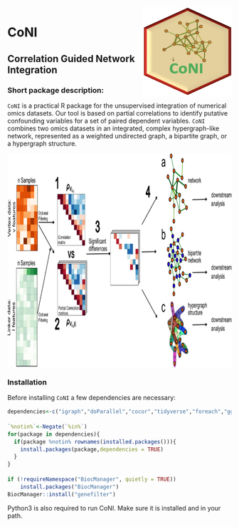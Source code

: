 <img src="https://github.com/viktormiok/viktormiok.me/blob/main/software/coni.png" align="right" height="200" width="200">

CoNI
========

## Correlation Guided Network Integration

### Short package description:
`CoNI` is a practical R package for the unsupervised integration of numerical omics datasets. Our tool is based on partial correlations to identify putative confounding variables for a set of paired dependent variables. `CoNI` combines two omics datasets in an integrated, complex hypergraph-like network, represented as a weighted undirected graph, a bipartite graph, or a hypergraph structure. 

<img src="https://github.com/viktormiok/CoNI/blob/master/CONI_abstract.jpeg" align="top" height="480" width="1100">

### Installation
Before installing `CoNI` a few dependencies are necessary:
```r
dependencies<-c("igraph","doParallel","cocor","tidyverse","foreach","ggrepel","gplots","gridExtra","plyr","ppcor","tidyr","Hmisc")

`%notin%`<-Negate(`%in%`)
for(package in dependencies){
  if(package %notin% rownames(installed.packages())){
    install.packages(package,dependencies = TRUE)
  }
}

if (!requireNamespace("BiocManager", quietly = TRUE))
    install.packages("BiocManager")
BiocManager::install("genefilter")
```

Python3 is also required to run CoNI. Make sure it is installed and in your path. 


